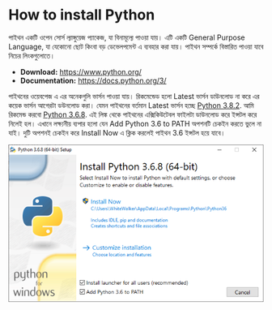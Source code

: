 # How to install Python 

পাইথন একটি ওপেন সোর্স ল্যাঙ্গুয়েজ প্যাকেজ, যা বিনামূল্যে পাওয়া যায়। এটি একটি General Purpose Language, যা যেকোনো ছোট কিংবা বড় ডেভেলপমেন্ট এ ব্যবহার করা যায়। পাইথন সম্পর্কে বিস্তারিত পাওয়া যাবে নিচের লিংকগুলোতে। 

  - **Download:** https://www.python.org/
  - **Documentation:** https://docs.python.org/3/ 


পাইথনের ওয়েবপেজ এ এর অনেকগুলি ভার্সন পাওয়া যায়। রিকমেন্ডেড হলো Latest ভার্সন ডাউনলোড না করে এর কয়েক ভার্সন আগেরটা ডউনলোড করা। যেমন পাইথনের বর্তমান Latest ভার্সন হচ্ছে [Python 3.8.2](https://www.python.org/ftp/python/3.8.2/python-3.8.2.exe). আমি রিকমেন্ড করবো [Python 3.6.8](https://www.python.org/ftp/python/3.6.8/python-3.6.8-amd64.exe). এই লিঙ্ক থেকে পাইথনের এক্সিকিউটেবল ফাইলটা ডাউনলোড করে ইন্সটল করে নিলেই হল। এখানে লক্ষ্যনীয় ব্যপার হলো যেন Add Python 3.6 to PATH অপশনটি চেকইন করতে ভুলে না যাই। দুটি অপশনই চেকইন করে Install Now এ ক্লিক করলেই পাইথন 3.6 ইন্সটল হয়ে যাবে। 

![Solid](https://github.com/jakariamd/Introduction-to-Python/blob/master/Python%20Installation/Capture.PNG)
